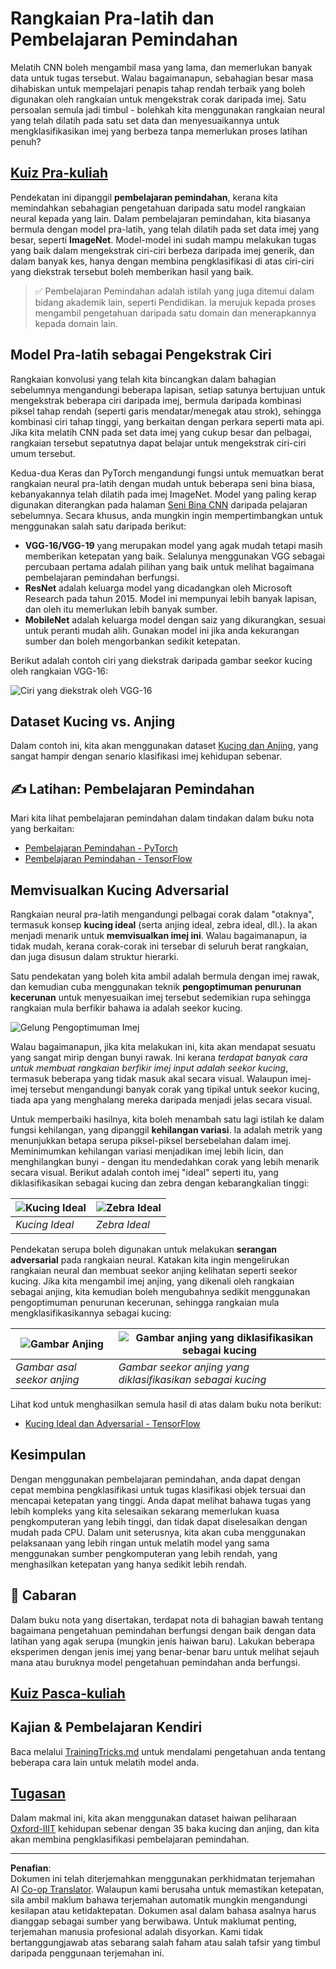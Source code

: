<!--
CO_OP_TRANSLATOR_METADATA:
{
  "original_hash": "717775c4050ccbffbe0c961ad8bf7bf7",
  "translation_date": "2025-08-29T11:48:15+00:00",
  "source_file": "lessons/4-ComputerVision/08-TransferLearning/README.md",
  "language_code": "ms"
}
-->
# Rangkaian Pra-latih dan Pembelajaran Pemindahan

Melatih CNN boleh mengambil masa yang lama, dan memerlukan banyak data untuk tugas tersebut. Walau bagaimanapun, sebahagian besar masa dihabiskan untuk mempelajari penapis tahap rendah terbaik yang boleh digunakan oleh rangkaian untuk mengekstrak corak daripada imej. Satu persoalan semula jadi timbul - bolehkah kita menggunakan rangkaian neural yang telah dilatih pada satu set data dan menyesuaikannya untuk mengklasifikasikan imej yang berbeza tanpa memerlukan proses latihan penuh?

## [Kuiz Pra-kuliah](https://ff-quizzes.netlify.app/en/ai/quiz/15)

Pendekatan ini dipanggil **pembelajaran pemindahan**, kerana kita memindahkan sebahagian pengetahuan daripada satu model rangkaian neural kepada yang lain. Dalam pembelajaran pemindahan, kita biasanya bermula dengan model pra-latih, yang telah dilatih pada set data imej yang besar, seperti **ImageNet**. Model-model ini sudah mampu melakukan tugas yang baik dalam mengekstrak ciri-ciri berbeza daripada imej generik, dan dalam banyak kes, hanya dengan membina pengklasifikasi di atas ciri-ciri yang diekstrak tersebut boleh memberikan hasil yang baik.

> ✅ Pembelajaran Pemindahan adalah istilah yang juga ditemui dalam bidang akademik lain, seperti Pendidikan. Ia merujuk kepada proses mengambil pengetahuan daripada satu domain dan menerapkannya kepada domain lain.

## Model Pra-latih sebagai Pengekstrak Ciri

Rangkaian konvolusi yang telah kita bincangkan dalam bahagian sebelumnya mengandungi beberapa lapisan, setiap satunya bertujuan untuk mengekstrak beberapa ciri daripada imej, bermula daripada kombinasi piksel tahap rendah (seperti garis mendatar/menegak atau strok), sehingga kombinasi ciri tahap tinggi, yang berkaitan dengan perkara seperti mata api. Jika kita melatih CNN pada set data imej yang cukup besar dan pelbagai, rangkaian tersebut sepatutnya dapat belajar untuk mengekstrak ciri-ciri umum tersebut.

Kedua-dua Keras dan PyTorch mengandungi fungsi untuk memuatkan berat rangkaian neural pra-latih dengan mudah untuk beberapa seni bina biasa, kebanyakannya telah dilatih pada imej ImageNet. Model yang paling kerap digunakan diterangkan pada halaman [Seni Bina CNN](../07-ConvNets/CNN_Architectures.md) daripada pelajaran sebelumnya. Secara khusus, anda mungkin ingin mempertimbangkan untuk menggunakan salah satu daripada berikut:

* **VGG-16/VGG-19** yang merupakan model yang agak mudah tetapi masih memberikan ketepatan yang baik. Selalunya menggunakan VGG sebagai percubaan pertama adalah pilihan yang baik untuk melihat bagaimana pembelajaran pemindahan berfungsi.
* **ResNet** adalah keluarga model yang dicadangkan oleh Microsoft Research pada tahun 2015. Model ini mempunyai lebih banyak lapisan, dan oleh itu memerlukan lebih banyak sumber.
* **MobileNet** adalah keluarga model dengan saiz yang dikurangkan, sesuai untuk peranti mudah alih. Gunakan model ini jika anda kekurangan sumber dan boleh mengorbankan sedikit ketepatan.

Berikut adalah contoh ciri yang diekstrak daripada gambar seekor kucing oleh rangkaian VGG-16:

![Ciri yang diekstrak oleh VGG-16](../../../../../translated_images/features.6291f9c7ba3a0b951af88fc9864632b9115365410765680680d30c927dd67354.ms.png)

## Dataset Kucing vs. Anjing

Dalam contoh ini, kita akan menggunakan dataset [Kucing dan Anjing](https://www.microsoft.com/download/details.aspx?id=54765&WT.mc_id=academic-77998-cacaste), yang sangat hampir dengan senario klasifikasi imej kehidupan sebenar.

## ✍️ Latihan: Pembelajaran Pemindahan

Mari kita lihat pembelajaran pemindahan dalam tindakan dalam buku nota yang berkaitan:

* [Pembelajaran Pemindahan - PyTorch](TransferLearningPyTorch.ipynb)
* [Pembelajaran Pemindahan - TensorFlow](TransferLearningTF.ipynb)

## Memvisualkan Kucing Adversarial

Rangkaian neural pra-latih mengandungi pelbagai corak dalam "otaknya", termasuk konsep **kucing ideal** (serta anjing ideal, zebra ideal, dll.). Ia akan menjadi menarik untuk **memvisualkan imej ini**. Walau bagaimanapun, ia tidak mudah, kerana corak-corak ini tersebar di seluruh berat rangkaian, dan juga disusun dalam struktur hierarki.

Satu pendekatan yang boleh kita ambil adalah bermula dengan imej rawak, dan kemudian cuba menggunakan teknik **pengoptimuman penurunan kecerunan** untuk menyesuaikan imej tersebut sedemikian rupa sehingga rangkaian mula berfikir bahawa ia adalah seekor kucing.

![Gelung Pengoptimuman Imej](../../../../../translated_images/ideal-cat-loop.999fbb8ff306e044f997032f4eef9152b453e6a990e449bbfb107de2493cc37e.ms.png)

Walau bagaimanapun, jika kita melakukan ini, kita akan mendapat sesuatu yang sangat mirip dengan bunyi rawak. Ini kerana *terdapat banyak cara untuk membuat rangkaian berfikir imej input adalah seekor kucing*, termasuk beberapa yang tidak masuk akal secara visual. Walaupun imej-imej tersebut mengandungi banyak corak yang tipikal untuk seekor kucing, tiada apa yang menghalang mereka daripada menjadi jelas secara visual.

Untuk memperbaiki hasilnya, kita boleh menambah satu lagi istilah ke dalam fungsi kehilangan, yang dipanggil **kehilangan variasi**. Ia adalah metrik yang menunjukkan betapa serupa piksel-piksel bersebelahan dalam imej. Meminimumkan kehilangan variasi menjadikan imej lebih licin, dan menghilangkan bunyi - dengan itu mendedahkan corak yang lebih menarik secara visual. Berikut adalah contoh imej "ideal" seperti itu, yang diklasifikasikan sebagai kucing dan zebra dengan kebarangkalian tinggi:

![Kucing Ideal](../../../../../translated_images/ideal-cat.203dd4597643d6b0bd73038b87f9c0464322725e3a06ab145d25d4a861c70592.ms.png) | ![Zebra Ideal](../../../../../translated_images/ideal-zebra.7f70e8b54ee15a7a314000bb5df38a6cfe086ea04d60df4d3ef313d046b98a2b.ms.png)
-----|-----
 *Kucing Ideal* | *Zebra Ideal*

Pendekatan serupa boleh digunakan untuk melakukan **serangan adversarial** pada rangkaian neural. Katakan kita ingin mengelirukan rangkaian neural dan membuat seekor anjing kelihatan seperti seekor kucing. Jika kita mengambil imej anjing, yang dikenali oleh rangkaian sebagai anjing, kita kemudian boleh mengubahnya sedikit menggunakan pengoptimuman penurunan kecerunan, sehingga rangkaian mula mengklasifikasikannya sebagai kucing:

![Gambar Anjing](../../../../../translated_images/original-dog.8f68a67d2fe0911f33041c0f7fce8aa4ea919f9d3917ec4b468298522aeb6356.ms.png) | ![Gambar anjing yang diklasifikasikan sebagai kucing](../../../../../translated_images/adversarial-dog.d9fc7773b0142b89752539bfbf884118de845b3851c5162146ea0b8809fc820f.ms.png)
-----|-----
*Gambar asal seekor anjing* | *Gambar seekor anjing yang diklasifikasikan sebagai kucing*

Lihat kod untuk menghasilkan semula hasil di atas dalam buku nota berikut:

* [Kucing Ideal dan Adversarial - TensorFlow](AdversarialCat_TF.ipynb)

## Kesimpulan

Dengan menggunakan pembelajaran pemindahan, anda dapat dengan cepat membina pengklasifikasi untuk tugas klasifikasi objek tersuai dan mencapai ketepatan yang tinggi. Anda dapat melihat bahawa tugas yang lebih kompleks yang kita selesaikan sekarang memerlukan kuasa pengkomputeran yang lebih tinggi, dan tidak dapat diselesaikan dengan mudah pada CPU. Dalam unit seterusnya, kita akan cuba menggunakan pelaksanaan yang lebih ringan untuk melatih model yang sama menggunakan sumber pengkomputeran yang lebih rendah, yang menghasilkan ketepatan yang hanya sedikit lebih rendah.

## 🚀 Cabaran

Dalam buku nota yang disertakan, terdapat nota di bahagian bawah tentang bagaimana pengetahuan pemindahan berfungsi dengan baik dengan data latihan yang agak serupa (mungkin jenis haiwan baru). Lakukan beberapa eksperimen dengan jenis imej yang benar-benar baru untuk melihat sejauh mana atau buruknya model pengetahuan pemindahan anda berfungsi.

## [Kuiz Pasca-kuliah](https://ff-quizzes.netlify.app/en/ai/quiz/16)

## Kajian & Pembelajaran Kendiri

Baca melalui [TrainingTricks.md](TrainingTricks.md) untuk mendalami pengetahuan anda tentang beberapa cara lain untuk melatih model anda.

## [Tugasan](lab/README.md)

Dalam makmal ini, kita akan menggunakan dataset haiwan peliharaan [Oxford-IIIT](https://www.robots.ox.ac.uk/~vgg/data/pets/) kehidupan sebenar dengan 35 baka kucing dan anjing, dan kita akan membina pengklasifikasi pembelajaran pemindahan.

---

**Penafian**:  
Dokumen ini telah diterjemahkan menggunakan perkhidmatan terjemahan AI [Co-op Translator](https://github.com/Azure/co-op-translator). Walaupun kami berusaha untuk memastikan ketepatan, sila ambil maklum bahawa terjemahan automatik mungkin mengandungi kesilapan atau ketidaktepatan. Dokumen asal dalam bahasa asalnya harus dianggap sebagai sumber yang berwibawa. Untuk maklumat penting, terjemahan manusia profesional adalah disyorkan. Kami tidak bertanggungjawab atas sebarang salah faham atau salah tafsir yang timbul daripada penggunaan terjemahan ini.